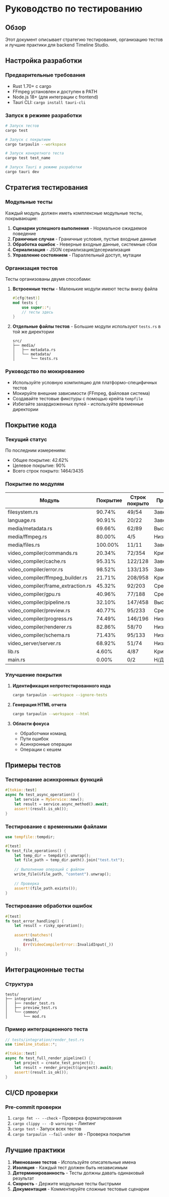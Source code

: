 # Руководство по тестированию

## Обзор

Этот документ описывает стратегию тестирования, организацию тестов и лучшие практики для backend Timeline Studio.

## Настройка разработки

### Предварительные требования

- Rust 1.70+ с cargo
- FFmpeg установлен и доступен в PATH
- Node.js 18+ (для интеграции с frontend)
- Tauri CLI: `cargo install tauri-cli`

### Запуск в режиме разработки

```bash
# Запуск тестов
cargo test

# Запуск с покрытием
cargo tarpaulin --workspace

# Запуск конкретного теста
cargo test test_name

# Запуск Tauri в режиме разработки
cargo tauri dev
```

## Стратегия тестирования

### Модульные тесты

Каждый модуль должен иметь комплексные модульные тесты, покрывающие:

1. **Сценарии успешного выполнения** - Нормальное ожидаемое поведение
2. **Граничные случаи** - Граничные условия, пустые входные данные
3. **Обработка ошибок** - Неверные входные данные, системные сбои
4. **Сериализация** - JSON сериализация/десериализация
5. **Управление состоянием** - Параллельный доступ, мутации

### Организация тестов

Тесты организованы двумя способами:

1. **Встроенные тесты** - Маленькие модули имеют тесты внизу файла
   ```rust
   #[cfg(test)]
   mod tests {
       use super::*;
       // тесты здесь
   }
   ```

2. **Отдельные файлы тестов** - Большие модули используют `tests.rs` в той же директории
   ```
   src/
   ├── media/
   │   ├── metadata.rs
   │   └── metadata/
   │       └── tests.rs
   ```

### Руководство по мокированию

- Используйте условную компиляцию для платформо-специфичных тестов
- Мокируйте внешние зависимости (FFmpeg, файловая система)
- Создавайте тестовые фикстуры с помощью крейта `tempfile`
- Избегайте захардкоженных путей - используйте временные директории

## Покрытие кода

### Текущий статус

По последним измерениям:
- Общее покрытие: 42.62%
- Целевое покрытие: 90%
- Всего строк покрыто: 1464/3435

### Покрытие по модулям

| Модуль | Покрытие | Строк покрыто | Приоритет |
|--------|----------|---------------|-----------|
| filesystem.rs | 90.74% | 49/54 | Завершено |
| language.rs | 90.91% | 20/22 | Завершено |
| media/metadata.rs | 69.66% | 62/89 | Высокий |
| media/ffmpeg.rs | 80.00% | 4/5 | Низкий |
| media/files.rs | 100.00% | 11/11 | Завершено |
| video_compiler/commands.rs | 20.34% | 72/354 | Критический |
| video_compiler/cache.rs | 95.31% | 122/128 | Завершено |
| video_compiler/error.rs | 98.52% | 133/135 | Завершено |
| video_compiler/ffmpeg_builder.rs | 21.71% | 208/958 | Критический |
| video_compiler/frame_extraction.rs | 45.32% | 92/203 | Средний |
| video_compiler/gpu.rs | 40.96% | 77/188 | Средний |
| video_compiler/pipeline.rs | 32.10% | 147/458 | Высокий |
| video_compiler/preview.rs | 40.77% | 95/233 | Средний |
| video_compiler/progress.rs | 74.49% | 146/196 | Низкий |
| video_compiler/renderer.rs | 82.86% | 58/70 | Низкий |
| video_compiler/schema.rs | 71.43% | 95/133 | Низкий |
| video_server/server.rs | 68.92% | 51/74 | Низкий |
| lib.rs | 4.60% | 4/87 | Критический |
| main.rs | 0.00% | 0/2 | Н/Д |

### Улучшение покрытия

1. **Идентификация непротестированного кода**
   ```bash
   cargo tarpaulin --workspace --ignore-tests
   ```

2. **Генерация HTML отчета**
   ```bash
   cargo tarpaulin --workspace --html
   ```

3. **Области фокуса**
   - Обработчики команд
   - Пути ошибок
   - Асинхронные операции
   - Операции с кешем

## Примеры тестов

### Тестирование асинхронных функций

```rust
#[tokio::test]
async fn test_async_operation() {
    let service = MyService::new();
    let result = service.async_method().await;
    assert!(result.is_ok());
}
```

### Тестирование с временными файлами

```rust
use tempfile::tempdir;

#[test]
fn test_file_operations() {
    let temp_dir = tempdir().unwrap();
    let file_path = temp_dir.path().join("test.txt");
    
    // Выполнение операций с файлом
    write_file(&file_path, "content").unwrap();
    
    // Проверка
    assert!(file_path.exists());
}
```

### Тестирование обработки ошибок

```rust
#[test]
fn test_error_handling() {
    let result = risky_operation();
    
    assert!(matches!(
        result,
        Err(VideoCompilerError::InvalidInput(_))
    ));
}
```

## Интеграционные тесты

### Структура
```
tests/
├── integration/
│   ├── render_test.rs
│   ├── preview_test.rs
│   └── common/
│       └── mod.rs
```

### Пример интеграционного теста
```rust
// tests/integration/render_test.rs
use timeline_studio::*;

#[tokio::test]
async fn test_full_render_pipeline() {
    let project = create_test_project();
    let result = render_project(&project).await;
    assert!(result.is_ok());
}
```

## CI/CD проверки

### Pre-commit проверки

1. `cargo fmt -- --check` - Проверка форматирования
2. `cargo clippy -- -D warnings` - Линтинг
3. `cargo test` - Запуск всех тестов
4. `cargo tarpaulin --fail-under 80` - Проверка покрытия

## Лучшие практики

1. **Именование тестов** - Используйте описательные имена
2. **Изоляция** - Каждый тест должен быть независимым
3. **Детерминированность** - Тесты должны давать одинаковый результат
4. **Скорость** - Держите модульные тесты быстрыми
5. **Документация** - Комментируйте сложные тестовые сценарии